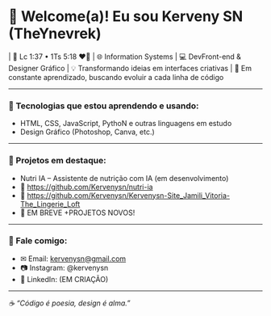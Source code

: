 # 👋 Welcome(a)! Eu sou Kerveny SN (TheYnevrek)

| 📖 Lc 1:37 • 1Ts 5:18 ❤️‍🔥
| 🌐 Information Systems
| 💻 DevFront-end & Designer Gráfico
| 💡 Transformando ideias em interfaces criativas
| 🚀 Em constante aprendizado, buscando evoluir a cada linha de código

---

### 💼 Tecnologias que estou aprendendo e usando:
- HTML, CSS, JavaScript, PythoN e outras linguagens em estudo
- Design Gráfico (Photoshop, Canva, etc.)

---

### 📌 Projetos em destaque:
- Nutri IA – Assistente de nutrição com IA (em desenvolvimento)
- 🔗 https://github.com/Kervenysn/nutri-ia
- 🔗 https://github.com/Kervenysn/Kervenysn-Site_Jamili_Vitoria-The_Lingerie_Loft
- 🚨 EM BREVE +PROJETOS NOVOS!

---

### 💬 Fale comigo:
- ✉ Email: kervenysn@gmail.com
- 📷 Instagram: @kervenysn
- 🔗 LinkedIn: (EM CRIAÇÃO)

---

_☕ “Código é poesia, design é alma.”_
